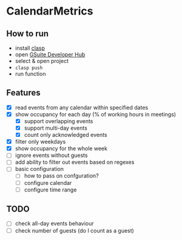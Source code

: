 # CalendarMetrics

## How to run

* install [clasp](https://github.com/google/clasp)
* open [GSuite Developer Hub](https://script.google.com/home/projects/)
* select & open project
* `clasp push`
* run function

## Features

* [x] read events from any calendar within specified dates
* [x] show occupancy for each day (% of working hours in meetings)
    * [x] support overlapping events
    * [x] support multi-day events
    * [x] count only acknowledged events
* [x] filter only weekdays
* [x] show occupancy for the whole week
* [ ] ignore events without guests
* [ ] add ability to filter out events based on regexes
* [ ] basic configuration
  * [ ] how to pass on confguration?
  * [ ] configure calendar
  * [ ] configure time range

## TODO

* [ ] check all-day events behaviour
* [ ] check number of guests (do I count as a guest)